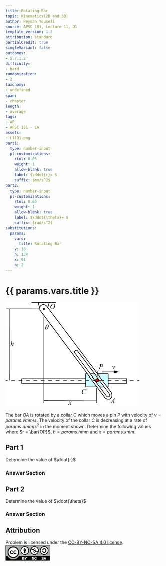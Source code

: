 ```yaml
---
title: Rotating Bar
topic: Kinematics(2D and 3D)
author: Peyman Yousefi
source: APSC 181, Lecture 11, Q1
template_version: 1.3
attribution: standard
partialCredit: true
singleVariant: false
outcomes:
- 5.7.1.2
difficulty:
- hard
randomization:
- 2
taxonomy:
- undefined
span:
- chapter
length:
- average
tags:
- AP
- APSC 181 - LA
assets:
- L11Q1.png
part1:
  type: number-input
  pl-customizations:
    rtol: 0.05
    weight: 1
    allow-blank: true
    label: $\ddot{r}= $
    suffix: $mm/s^2$
part2:
  type: number-input
  pl-customizations:
    rtol: 0.05
    weight: 1
    allow-blank: true
    label: $\ddot{\theta}= $
    suffix: $rad/s^2$
substitutions:
  params:
    vars:
      title: Rotating Bar
    v: 18
    h: 134
    x: 91
    a: 2
---
```

# {{ params.vars.title }}
<img src="L11Q1.png" width=85%>

The bar $OA$ is rotated by a collar $C$ which moves a pin $P$ with velocity of $v = {{params.v}} mm/s$.
The velocity of the collar $C$ is decreasing at a rate of ${{params.a}} mm/s^2$ in the moment shown.
Determine the following values where $r = \bar{OP}$, $h = {{params.h}} mm$ and $x = {{params.x}} mm$.

## Part 1

Determine the value of $\ddot{r}$

### Answer Section

## Part 2

Determine the value of $\ddot{\theta}$

### Answer Section

## Attribution

Problem is licensed under the [CC-BY-NC-SA 4.0 license](https://creativecommons.org/licenses/by-nc-sa/4.0/).<br> ![The Creative Commons 4.0 license requiring attribution-BY, non-commercial-NC, and share-alike-SA license.](https://raw.githubusercontent.com/firasm/bits/master/by-nc-sa.png)